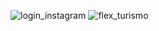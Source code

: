 ![login_instagram](https://user-images.githubusercontent.com/74266277/181920187-52a6a647-42aa-41ac-bf48-c7ec8b98c2ee.png)
![flex_turismo](https://user-images.githubusercontent.com/74266277/181920198-9897ced2-db27-445e-b8ec-b491cbb6d0fd.png)
